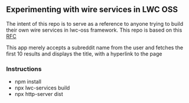 ## Experimenting with wire services in LWC OSS

The intent of this repo is to serve as a reference to anyone trying to build their own wire services in lwc-oss framework. This repo is based on this [RFC](https://github.com/salesforce/lwc-rfcs/blob/master/text/0103-wire-adapters.md)

This app merely accepts a subreddit name from the user and fetches the first 10 results and displays the title, with a hyperlink to the page

### Instructions
* npm install
* npx lwc-services build
* npx http-server dist
